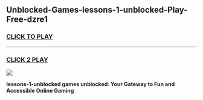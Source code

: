 
## Unblocked-Games-lessons-1-unblocked-Play-Free-dzre1
<h3>
<a href="https://premium76.site?title=lessons-1-unblocked&ref=23A">CLICK TO PLAY</a></h3>
<hr>

<h3>
<a href="https://premium76.site?title=lessons-1-unblocked&ref=23A">CLICK 2 PLAY</a>
  
</h3>

<a href="https://premium76.site?title=lessons-1-unblocked&ref=23A"><img src="https://clearcache.store/games.png"></a>


**lessons-1-unblocked games unblocked: Your Gateway to Fun and Accessible Online Gaming**
